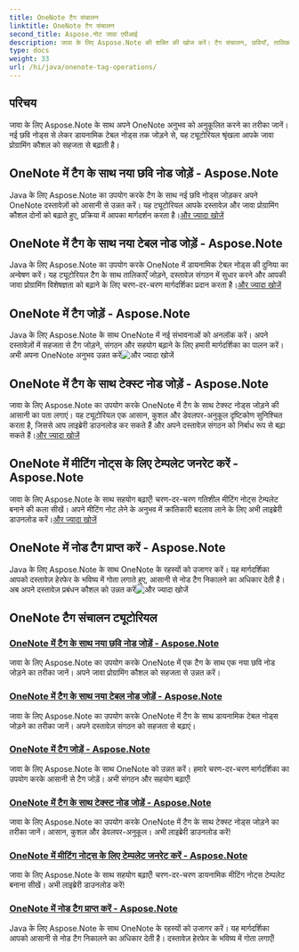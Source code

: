 ```yaml
---
title: OneNote टैग संचालन
linktitle: OneNote टैग संचालन
second_title: Aspose.नोट जावा एपीआई
description: जावा के लिए Aspose.Note की शक्ति की खोज करें। टैग संचालन, छवियाँ, तालिकाएँ, टेक्स्ट नोड्स और बहुत कुछ जोड़कर चरण-दर-चरण मार्गदर्शिकाओं के साथ अपने OneNote अनुभव को उन्नत करें।
type: docs
weight: 33
url: /hi/java/onenote-tag-operations/
---
```

## परिचय

जावा के लिए Aspose.Note के साथ अपने OneNote अनुभव को अनुकूलित करने का तरीका जानें। नई छवि नोड्स से लेकर डायनामिक टेबल नोड्स तक जोड़ने से, यह ट्यूटोरियल श्रृंखला आपके जावा प्रोग्रामिंग कौशल को सहजता से बढ़ाती है।

## OneNote में टैग के साथ नया छवि नोड जोड़ें - Aspose.Note

 Java के लिए Aspose.Note का उपयोग करके टैग के साथ नई छवि नोड्स जोड़कर अपने OneNote दस्तावेज़ों को आसानी से उन्नत करें। यह ट्यूटोरियल आपके दस्तावेज़ और जावा प्रोग्रामिंग कौशल दोनों को बढ़ाते हुए, प्रक्रिया में आपका मार्गदर्शन करता है।[और ज्यादा खोजें](./add-new-image-node-with-tag/)

## OneNote में टैग के साथ नया टेबल नोड जोड़ें - Aspose.Note

 Java के लिए Aspose.Note का उपयोग करके OneNote में डायनामिक टेबल नोड्स की दुनिया का अन्वेषण करें। यह ट्यूटोरियल टैग के साथ तालिकाएँ जोड़ने, दस्तावेज़ संगठन में सुधार करने और आपकी जावा प्रोग्रामिंग विशेषज्ञता को बढ़ाने के लिए चरण-दर-चरण मार्गदर्शिका प्रदान करता है।[और ज्यादा खोजें](./add-new-table-node-with-tag/)

## OneNote में टैग जोड़ें - Aspose.Note

 Java के लिए Aspose.Note के साथ OneNote में नई संभावनाओं को अनलॉक करें। अपने दस्तावेज़ों में सहजता से टैग जोड़ने, संगठन और सहयोग बढ़ाने के लिए हमारी मार्गदर्शिका का पालन करें। अभी अपना OneNote अनुभव उन्नत करें![और ज्यादा खोजें](./add-tag/)

## OneNote में टैग के साथ टेक्स्ट नोड जोड़ें - Aspose.Note

 जावा के लिए Aspose.Note का उपयोग करके OneNote में टैग के साथ टेक्स्ट नोड्स जोड़ने की आसानी का पता लगाएं। यह ट्यूटोरियल एक आसान, कुशल और डेवलपर-अनुकूल दृष्टिकोण सुनिश्चित करता है, जिससे आप लाइब्रेरी डाउनलोड कर सकते हैं और अपने दस्तावेज़ संगठन को निर्बाध रूप से बढ़ा सकते हैं।[और ज्यादा खोजें](./add-text-node-with-tag/)

## OneNote में मीटिंग नोट्स के लिए टेम्पलेट जनरेट करें - Aspose.Note

जावा के लिए Aspose.Note के साथ सहयोग बढ़ाएँ! चरण-दर-चरण गतिशील मीटिंग नोट्स टेम्पलेट बनाने की कला सीखें। अपने मीटिंग नोट लेने के अनुभव में क्रांतिकारी बदलाव लाने के लिए अभी लाइब्रेरी डाउनलोड करें।[और ज्यादा खोजें](./generate-template-for-meeting-notes/)

## OneNote में नोड टैग प्राप्त करें - Aspose.Note

 Java के लिए Aspose.Note के साथ OneNote के रहस्यों को उजागर करें। यह मार्गदर्शिका आपको दस्तावेज़ हेरफेर के भविष्य में गोता लगाते हुए, आसानी से नोड टैग निकालने का अधिकार देती है। अब अपने दस्तावेज़ प्रबंधन कौशल को उन्नत करें![और ज्यादा खोजें](./get-node-tags/)
## OneNote टैग संचालन ट्यूटोरियल
### [OneNote में टैग के साथ नया छवि नोड जोड़ें - Aspose.Note](./add-new-image-node-with-tag/)
जावा के लिए Aspose.Note का उपयोग करके OneNote में एक टैग के साथ एक नया छवि नोड जोड़ने का तरीका जानें। अपने जावा प्रोग्रामिंग कौशल को सहजता से उन्नत करें।
### [OneNote में टैग के साथ नया टेबल नोड जोड़ें - Aspose.Note](./add-new-table-node-with-tag/)
जावा के लिए Aspose.Note का उपयोग करके OneNote में टैग के साथ डायनामिक टेबल नोड्स जोड़ने का तरीका जानें। अपने दस्तावेज़ संगठन को सहजता से बढ़ाएं।
### [OneNote में टैग जोड़ें - Aspose.Note](./add-tag/)
जावा के लिए Aspose.Note के साथ OneNote को उन्नत करें। हमारे चरण-दर-चरण मार्गदर्शिका का उपयोग करके आसानी से टैग जोड़ें। अभी संगठन और सहयोग बढ़ाएँ!
### [OneNote में टैग के साथ टेक्स्ट नोड जोड़ें - Aspose.Note](./add-text-node-with-tag/)
जावा के लिए Aspose.Note का उपयोग करके OneNote में टैग के साथ टेक्स्ट नोड्स जोड़ने का तरीका जानें। आसान, कुशल और डेवलपर-अनुकूल। अभी लाइब्रेरी डाउनलोड करें!
### [OneNote में मीटिंग नोट्स के लिए टेम्पलेट जनरेट करें - Aspose.Note](./generate-template-for-meeting-notes/)
जावा के लिए Aspose.Note के साथ सहयोग बढ़ाएँ! चरण-दर-चरण डायनामिक मीटिंग नोट्स टेम्पलेट बनाना सीखें। अभी लाइब्रेरी डाउनलोड करें!
### [OneNote में नोड टैग प्राप्त करें - Aspose.Note](./get-node-tags/)
Java के लिए Aspose.Note के साथ OneNote के रहस्यों को उजागर करें। यह मार्गदर्शिका आपको आसानी से नोड टैग निकालने का अधिकार देती है। दस्तावेज़ हेरफेर के भविष्य में गोता लगाएँ!